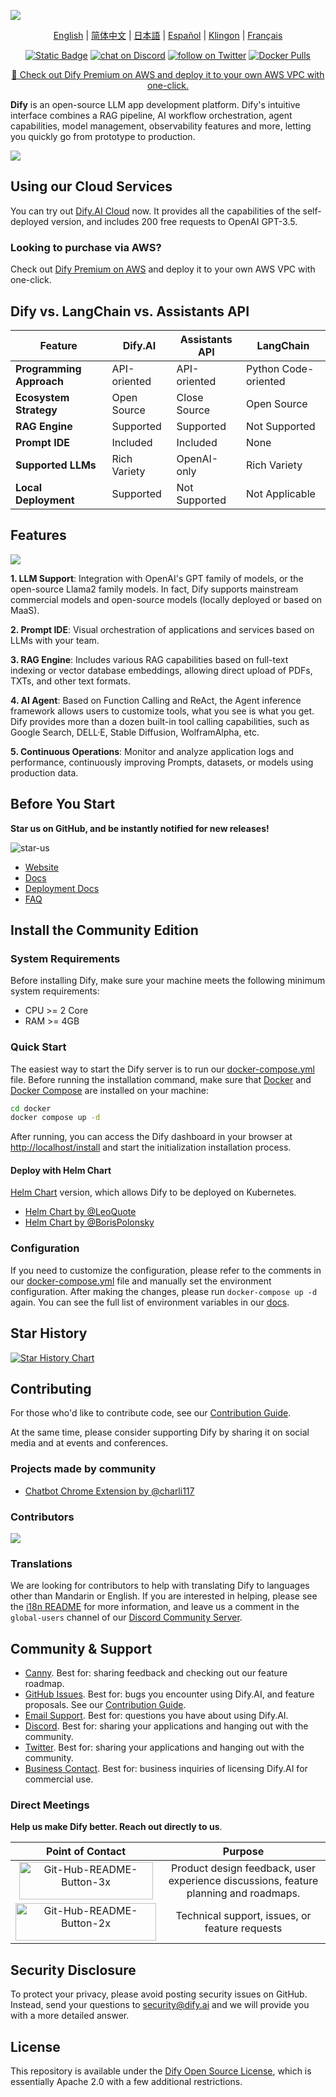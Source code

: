 [![](./images/GitHub_README_cover.png)](https://dify.ai)
<p align="center">
  <a href="./README.md">English</a> |
  <a href="./README_CN.md">简体中文</a> |
  <a href="./README_JA.md">日本語</a> |
  <a href="./README_ES.md">Español</a> |
  <a href="./README_KL.md">Klingon</a> |
  <a href="./README_FR.md">Français</a>
</p>

<p align="center">
    <a href="https://dify.ai" target="_blank">
        <img alt="Static Badge" src="https://img.shields.io/badge/AI-Dify?logo=AI&logoColor=%20%23f5f5f5&label=Dify&labelColor=%20%23155EEF&color=%23EAECF0"></a>
    <a href="https://discord.gg/FngNHpbcY7" target="_blank">
        <img src="https://img.shields.io/discord/1082486657678311454?logo=discord"
            alt="chat on Discord"></a>
    <a href="https://twitter.com/intent/follow?screen_name=dify_ai" target="_blank">
        <img src="https://img.shields.io/twitter/follow/dify_ai?style=social&logo=X"
            alt="follow on Twitter"></a>
    <a href="https://hub.docker.com/u/langgenius" target="_blank">
        <img alt="Docker Pulls" src="https://img.shields.io/docker/pulls/langgenius/dify-web"></a>
</p>

<p align="center">
   <a href="https://aws.amazon.com/marketplace/pp/prodview-t22mebxzwjhu6" target="_blank">
   📌 Check out Dify Premium on AWS and deploy it to your own AWS VPC with one-click.
  </a>
</p>

**Dify** is an open-source LLM app development platform. Dify's intuitive interface combines a RAG pipeline, AI workflow orchestration, agent capabilities, model management, observability features and more, letting you quickly go from prototype to production.

![](./images/demo.png)



## Using our Cloud Services

You can try out [Dify.AI Cloud](https://dify.ai) now. It provides all the capabilities of the self-deployed version, and includes 200 free requests to OpenAI GPT-3.5.

### Looking to purchase via AWS?
Check out [Dify Premium on AWS](https://aws.amazon.com/marketplace/pp/prodview-t22mebxzwjhu6) and deploy it to your own AWS VPC with one-click. 

## Dify vs. LangChain vs. Assistants API

| Feature | Dify.AI | Assistants API | LangChain |
|---------|---------|----------------|-----------|
| **Programming Approach** | API-oriented | API-oriented | Python Code-oriented |
| **Ecosystem Strategy** | Open Source | Close Source | Open Source |
| **RAG Engine** | Supported | Supported | Not Supported |
| **Prompt IDE** | Included | Included | None |
| **Supported LLMs** | Rich Variety | OpenAI-only | Rich Variety |
| **Local Deployment** | Supported | Not Supported | Not Applicable |



## Features

![](./images/models.png)

**1. LLM Support**: Integration with OpenAI's GPT family of models, or the open-source Llama2 family models. In fact, Dify supports mainstream commercial models and open-source models (locally deployed or based on MaaS).

**2. Prompt IDE**: Visual orchestration of applications and services based on LLMs with your team.

**3. RAG Engine**: Includes various RAG capabilities based on full-text indexing or vector database embeddings, allowing direct upload of PDFs, TXTs, and other text formats.

**4. AI Agent**: Based on Function Calling and ReAct, the Agent inference framework allows users to customize tools, what you see is what you get. Dify provides more than a dozen built-in tool calling capabilities, such as Google Search, DELL·E, Stable Diffusion, WolframAlpha, etc.


**5. Continuous Operations**: Monitor and analyze application logs and performance, continuously improving Prompts, datasets, or models using production data.

## Before You Start

**Star us on GitHub, and be instantly notified for new releases!**

![star-us](https://github.com/langgenius/dify/assets/100913391/95f37259-7370-4456-a9f0-0bc01ef8642f)

- [Website](https://dify.ai)
- [Docs](https://docs.dify.ai)
- [Deployment Docs](https://docs.dify.ai/getting-started/install-self-hosted)
- [FAQ](https://docs.dify.ai/getting-started/faq) 


## Install the Community Edition

### System Requirements

Before installing Dify, make sure your machine meets the following minimum system requirements:

- CPU >= 2 Core
- RAM >= 4GB

### Quick Start

The easiest way to start the Dify server is to run our [docker-compose.yml](docker/docker-compose.yaml) file. Before running the installation command, make sure that [Docker](https://docs.docker.com/get-docker/) and [Docker Compose](https://docs.docker.com/compose/install/) are installed on your machine:

```bash
cd docker
docker compose up -d
```

After running, you can access the Dify dashboard in your browser at [http://localhost/install](http://localhost/install) and start the initialization installation process.

#### Deploy with Helm Chart

[Helm Chart](https://helm.sh/) version, which allows Dify to be deployed on Kubernetes.

- [Helm Chart by @LeoQuote](https://github.com/douban/charts/tree/master/charts/dify)
- [Helm Chart by @BorisPolonsky](https://github.com/BorisPolonsky/dify-helm)

### Configuration

If you need to customize the configuration, please refer to the comments in our [docker-compose.yml](docker/docker-compose.yaml) file and manually set the environment configuration. After making the changes, please run `docker-compose up -d` again. You can see the full list of environment variables in our [docs](https://docs.dify.ai/getting-started/install-self-hosted/environments).


## Star History

[![Star History Chart](https://api.star-history.com/svg?repos=langgenius/dify&type=Date)](https://star-history.com/#langgenius/dify&Date)

## Contributing

For those who'd like to contribute code, see our [Contribution Guide](https://github.com/langgenius/dify/blob/main/CONTRIBUTING.md). 

At the same time, please consider supporting Dify by sharing it on social media and at events and conferences.

### Projects made by community

- [Chatbot Chrome Extension by @charli117](https://github.com/langgenius/chatbot-chrome-extension)

### Contributors

<a href="https://github.com/langgenius/dify/graphs/contributors">
  <img src="https://contrib.rocks/image?repo=langgenius/dify" />
</a>

### Translations

We are looking for contributors to help with translating Dify to languages other than Mandarin or English. If you are interested in helping, please see the [i18n README](https://github.com/langgenius/dify/blob/main/web/i18n/README.md) for more information, and leave us a comment in the `global-users` channel of our [Discord Community Server](https://discord.gg/8Tpq4AcN9c).

## Community & Support

* [Canny](https://feedback.dify.ai/). Best for: sharing feedback and checking out our feature roadmap.
* [GitHub Issues](https://github.com/langgenius/dify/issues). Best for: bugs you encounter using Dify.AI, and feature proposals. See our [Contribution Guide](https://github.com/langgenius/dify/blob/main/CONTRIBUTING.md).
* [Email Support](mailto:hello@dify.ai?subject=[GitHub]Questions%20About%20Dify). Best for: questions you have about using Dify.AI.
* [Discord](https://discord.gg/FngNHpbcY7). Best for: sharing your applications and hanging out with the community.
* [Twitter](https://twitter.com/dify_ai). Best for: sharing your applications and hanging out with the community.
* [Business Contact](mailto:business@dify.ai?subject=[GitHub]Business%20License%20Inquiry). Best for: business inquiries of licensing Dify.AI for commercial use.

### Direct Meetings

**Help us make Dify better. Reach out directly to us**.

|                       Point of Contact                       |                           Purpose                            |
| :----------------------------------------------------------: | :----------------------------------------------------------: |
| <a href='https://cal.com/guchenhe/15min' target='_blank'><img src='https://i.postimg.cc/fWBqSmjP/Git-Hub-README-Button-3x.png' border='0' alt='Git-Hub-README-Button-3x' height="60" width="214"/></a> | Product design feedback, user experience discussions, feature planning and roadmaps. |
| <a href='https://cal.com/pinkbanana' target='_blank'><img src='https://i.postimg.cc/LsRTh87D/Git-Hub-README-Button-2x.png' border='0' alt='Git-Hub-README-Button-2x' height="60" width="225"/></a> |        Technical support, issues, or feature requests        |

## Security Disclosure

To protect your privacy, please avoid posting security issues on GitHub. Instead, send your questions to security@dify.ai and we will provide you with a more detailed answer.

## License

This repository is available under the [Dify Open Source License](LICENSE), which is essentially Apache 2.0 with a few additional restrictions.
